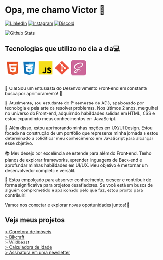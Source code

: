 # Opa, me chamo Victor 🤙
[![LinkedIn](https://img.shields.io/badge/LinkedIn-0077B5?style=for-the-badge&logo=linkedin&logoColor=white)](https://www.linkedin.com/in/victor-pagliuso-232458252/)
[![Instagram](https://img.shields.io/badge/Instagram-E4405F?style=for-the-badge&logo=instagram&logoColor=white)](https://www.instagram.com/victor.pagliuso/)
[![Discord](https://img.shields.io/badge/Discord-7289DA?style=for-the-badge&logo=discord&logoColor=white)](https://discordapp.com/users/969596000127844434)

![Github Stats](https://github-readme-stats.vercel.app/api?username=Victorhumbert&show_icons=true&theme=dracula&count_private=true)


## Tecnologias que utilizo no dia a dia💻
<div>
    <img alt="HTML" src="/html.svg" width="50px" heigth="50px">
    <img alt="CSS" src="/css.svg" width="50px" heigth="50px">
    <img alt="JavaScript" src="/js.svg" width="50px" heigth="50px">
    <img alt="Git" src="/git.svg" width="50px" heigth="50px">
    <img alt="SASS" src="/sass.svg" width="50px" heigth="50px">
</div>

<div><br>
<p>👋 Olá! Sou um entusiasta do Desenvolvimento Front-end em constante busca por aprimoramento! 🚀 <br>

🌟 Atualmente, sou estudante do 1° semestre de ADS, apaixonado por tecnologia e pela arte de resolver problemas. Nos últimos 2 anos, mergulhei no universo do Front-end, adquirindo habilidades sólidas em HTML, CSS e estou expandindo meus conhecimentos em JavaScript.<br>

🎨 Além disso, estou aprimorando minhas noções em UX/UI Design. Estou focado na construção de um portfólio que represente minha jornada e estou determinado a solidificar meu conhecimento em JavaScript para alcançar esse objetivo.<br>

📚 Meu desejo por excelência se estende para além do Front-end. Tenho planos de explorar frameworks, aprender linguagens de Back-end e aprofundar minhas habilidades em UI/UX. Meu objetivo é me tornar um desenvolvedor completo e versátil.<br>

🌟 Estou empolgado para absorver conhecimento, crescer e contribuir de forma significativa para projetos desafiadores. Se você está em busca de alguém comprometido e apaixonado pelo que faz, estou pronto para contribuir!<br>

Vamos nos conectar e explorar novas oportunidades juntos! 🚀</p>
</div>

## Veja meus projetos
[> Corretora de imóveis](https://lekaruizcorretora.com)<br>
[> Bikcraft](https://victorhumbert.github.io/bikcraft/)<br>
[> Wildbeast](https://victorhumbert.github.io/Wildbeast/)<br>
[> Calculadora de idade](https://victorhumbert.github.io/age-calculator-app-main/)<br>
[> Assinatura em uma newsletter](https://victorhumbert.github.io/newsletter-sign-up-with-success-message-main/)<br>

